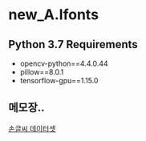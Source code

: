 # new_A.Ifonts

## Python 3.7 Requirements

- opencv-python==4.4.0.44
- pillow==8.0.1
- tensorflow-gpu==1.15.0

## 메모장..

[손글씨 데이터셋](https://drive.google.com/file/d/1dIlFuKEJLK09IqLET5nfai3q7h_XAOmT/view?usp=sharing)